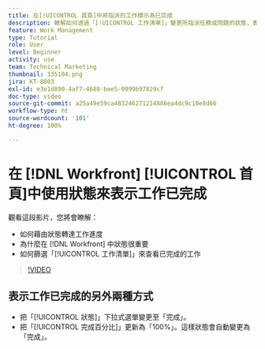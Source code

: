 ```yaml
---
title: 在[!UICONTROL 首頁]中將指派的工作標示為已完成
description: 瞭解如何透過「[!UICONTROL 工作清單]」變更所指派任務或問題的狀態，表示其已完成。接著篩選清單，使清單僅顯示已完成的工作。
feature: Work Management
type: Tutorial
role: User
level: Beginner
activity: use
team: Technical Marketing
thumbnail: 335104.png
jira: KT-8803
exl-id: e3e1d890-4af7-4688-bee5-0099b97829cf
doc-type: video
source-git-commit: a25a49e59ca483246271214886ea4dc9c10e8d66
workflow-type: ht
source-wordcount: '101'
ht-degree: 100%

---
```


# 在 [!DNL Workfront] [!UICONTROL 首頁]中使用狀態來表示工作已完成

觀看這段影片，您將會瞭解：

* 如何藉由狀態轉達工作進度
* 為什麼在 [!DNL  Workfront] 中狀態很重要
* 如何篩選「[!UICONTROL 工作清單]」來查看已完成的工作

>[!VIDEO](https://video.tv.adobe.com/v/335104/?quality=12&learn=on)


## 表示工作已完成的另外兩種方式

* 把「[!UICONTROL 狀態]」下拉式選單變更至「完成」。
* 把「[!UICONTROL 完成百分比]」更新為「100%」。這樣狀態會自動變更為「完成」。

<!---
learn more URLs
--->
